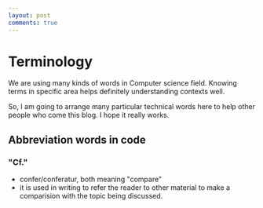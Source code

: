 ```yaml
---
layout: post
comments: true
---
```


# Terminology

We are using many kinds of words in Computer science field. Knowing terms in specific area helps definitely understanding contexts well.

So, I am going to arrange many particular technical words here to help other people who come this blog. I hope it really works.


## Abbreviation words in code

### "Cf."

* confer/conferatur, both meaning "compare"
* it is used in writing to refer the reader to other material to make a comparision with the topic being discussed.
